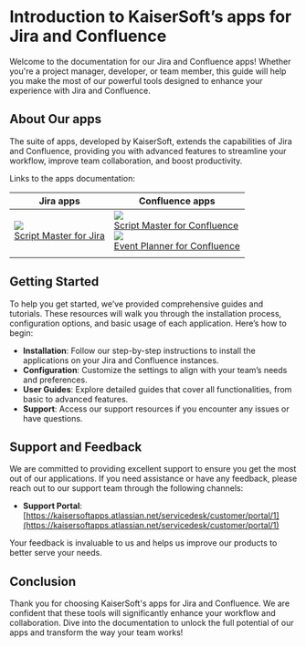 <!-- ---
title: Knowledge Hub: Documentation for KaiserSoft apps
--- -->

# Introduction to KaiserSoft’s apps for Jira and Confluence

Welcome to the documentation for our Jira and Confluence apps! Whether you're a project manager, developer, or team member, this guide will help you make the most of our powerful tools designed to enhance your experience with Jira and Confluence.

## About Our apps

The suite of apps, developed by KaiserSoft, extends the capabilities of Jira and Confluence, providing you with advanced features to streamline your workflow, improve team collaboration, and boost productivity.

Links to the apps documentation:

|Jira apps|Confluence apps|
|---|---|
| ![](/img/script-master-logo.png) <br/> [Script Master for Jira](docs/script-master)  | ![](/img/script-master-logo.png) <br/> [Script Master for Confluence](docs/script-master) <br/> ![](/img/event-planner-logo.png) <br/> [Event Planner for Confluence](docs/event-planner) |
|   |   |

## Getting Started

To help you get started, we’ve provided comprehensive guides and tutorials. These resources will walk you through the installation process, configuration options, and basic usage of each application. Here’s how to begin:

- **Installation**: Follow our step-by-step instructions to install the applications on your Jira and Confluence instances.
- **Configuration**: Customize the settings to align with your team’s needs and preferences.
- **User Guides**: Explore detailed guides that cover all functionalities, from basic to advanced features.
- **Support**: Access our support resources if you encounter any issues or have questions.

## Support and Feedback

We are committed to providing excellent support to ensure you get the most out of our applications. If you need assistance or have any feedback, please reach out to our support team through the following channels:

- **Support Portal**: [https://kaisersoftapps.atlassian.net/servicedesk/customer/portal/1](https://kaisersoftapps.atlassian.net/servicedesk/customer/portal/1)

Your feedback is invaluable to us and helps us improve our products to better serve your needs.

## Conclusion

Thank you for choosing KaiserSoft's apps for Jira and Confluence. We are confident that these tools will significantly enhance your workflow and collaboration. Dive into the documentation to unlock the full potential of our apps and transform the way your team works!
